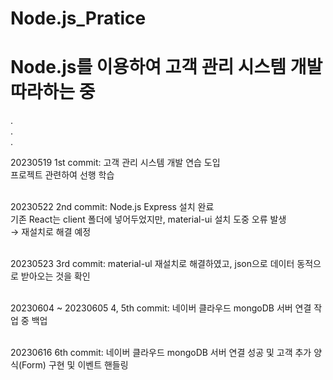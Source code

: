 # Node.js_Pratice
<h1>Node.js를 이용하여 고객 관리 시스템 개발 따라하는 중</h1>

.<br>
.<br>
.

20230519 1st commit: 고객 관리 시스템 개발 연습 도입<br>
프로젝트 관련하여 선행 학습<br><br>

20230522 2nd commit: Node.js Express 설치 완료<br>
기존 React는 client 폴더에 넣어두었지만, material-ui 설치 도중 오류 발생<br>
→ 재설치로 해결 예정<br><br>

20230523 3rd commit: material-ul 재설치로 해결하였고, json으로 데이터 동적으로 받아오는 것을 확인<br><br>

20230604 ~ 20230605 4, 5th commit: 네이버 클라우드 mongoDB 서버 연결 작업 중 백업<br><br>

20230616 6th commit: 네이버 클라우드 mongoDB 서버 연결 성공 및 고객 추가 양식(Form) 구현 및 이벤트 핸들링<br><br>
